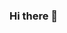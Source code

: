 ### Hi there 👋

<!--
**muhammadsaad-ak/muhammadsaad-ak** is a ✨ _special_ ✨ repository because its `README.md` (this file) appears on your GitHub profile.

Here are some ideas to get you started:

- 🔭 I’m currently working on MERN Stack
[![GitHub Streak](https://streak-stats.demolab.com/?user=muhammadsaad-ak)](https://git.io/streak-stats)
-->
